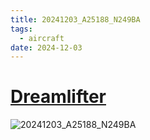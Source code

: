 ```yaml
---
title: 20241203_A25188_N249BA
tags:
  - aircraft
date: 2024-12-03
---
```


# [Dreamlifter](https://en.wikipedia.org/wiki/Boeing_Dreamlifter)

![20241203_A25188_N249BA](/aircraft/20241203_A25188_N249BA.jpg)